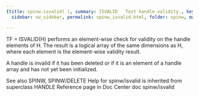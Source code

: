 ```yaml
---
{title: spinw.isvalid( ), summary: ISVALID   Test handle validity., keywords: sample,
  sidebar: sw_sidebar, permalink: spinw_isvalid.html, folder: spinw, mathjax: 'true'}

---
```

   TF = ISVALID(H) performs an element-wise check for validity on the 
   handle elements of H.  The result is a logical array of the same 
   dimensions as H, where each element is the element-wise validity 
   result.
 
   A handle is invalid if it has been deleted or if it is an element
   of a handle array and has not yet been initialized.
 
   See also SPINW, SPINW/DELETE
Help for spinw/isvalid is inherited from superclass HANDLE
   Reference page in Doc Center
      doc spinw/isvalid

